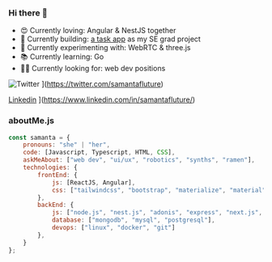 ### Hi there 👋

* 😍 Currently loving: Angular & NestJS together
* 🤖 Currently building: [a task app](https://github.com/samantafluture/clever-front) as my SE grad project
* 🎨 Currently experimenting with: WebRTC & three.js
* 📚 Currently learning: Go
* 🤙🏼 Currently looking for: web dev positions

![Twitter](https://img.shields.io/twitter/url?label=%40samantafluture&style=social&url=https%3A%2F%2Ftwitter.com%2Fsamantafluture)
](https://twitter.com/samantafluture)

[Linkedin](https://img.shields.io/badge/LinkedIn-0077B5?style=for-the-badge&logo=linkedin&logoColor=white)
](https://www.linkedin.com/in/samantafluture/)


### aboutMe.js

```javascript
const samanta = {
    pronouns: "she" | "her",
    code: [Javascript, Typescript, HTML, CSS],
    askMeAbout: ["web dev", "ui/ux", "robotics", "synths", "ramen"],
    technologies: {
        frontEnd: {
            js: [ReactJS, Angular],
            css: ["tailwindcss", "bootstrap", "materialize", "material"]
        },
        backEnd: {
            js: ["node.js", "nest.js", "adonis", "express", "next.js", "graphql"],
            database: ["mongodb", "mysql", "postgresql"],
            devops: ["linux", "docker", "git"]
        },
    }
};
```
